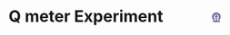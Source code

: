 #  Q meter Experiment  &nbsp; &nbsp; &nbsp; &nbsp; &nbsp; &nbsp; <img src="images/iitkgp.png" width="3%" />
